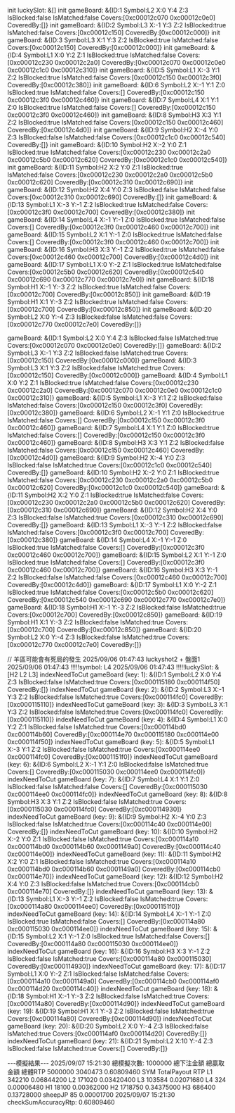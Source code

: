 init luckySlot: &[]
init gameBoard: &{ID:1 Symbol:L2 X:0 Y:4 Z:3 IsBlocked:false IsMatched:false Covers:[0xc00012c070 0xc00012c0e0] CoveredBy:[]}
init gameBoard: &{ID:2 Symbol:L3 X:-1 Y:3 Z:2 IsBlocked:true IsMatched:false Covers:[0xc00012c150] CoveredBy:[0xc00012c000]}
init gameBoard: &{ID:3 Symbol:L3 X:1 Y:3 Z:2 IsBlocked:true IsMatched:false Covers:[0xc00012c150] CoveredBy:[0xc00012c000]}
init gameBoard: &{ID:4 Symbol:L1 X:0 Y:2 Z:1 IsBlocked:true IsMatched:false Covers:[0xc00012c230 0xc00012c2a0] CoveredBy:[0xc00012c070 0xc00012c0e0 0xc00012c1c0 0xc00012c310]}
init gameBoard: &{ID:5 Symbol:L1 X:-3 Y:1 Z:2 IsBlocked:true IsMatched:false Covers:[0xc00012c150 0xc00012c3f0] CoveredBy:[0xc00012c380]}
init gameBoard: &{ID:6 Symbol:L2 X:-1 Y:1 Z:0 IsBlocked:true IsMatched:false Covers:[] CoveredBy:[0xc00012c150 0xc00012c3f0 0xc00012c460]}
init gameBoard: &{ID:7 Symbol:L4 X:1 Y:1 Z:0 IsBlocked:true IsMatched:false Covers:[] CoveredBy:[0xc00012c150 0xc00012c3f0 0xc00012c460]}
init gameBoard: &{ID:8 Symbol:H3 X:3 Y:1 Z:2 IsBlocked:true IsMatched:false Covers:[0xc00012c150 0xc00012c460] CoveredBy:[0xc00012c4d0]}
init gameBoard: &{ID:9 Symbol:H2 X:-4 Y:0 Z:3 IsBlocked:false IsMatched:false Covers:[0xc00012c1c0 0xc00012c540] CoveredBy:[]}
init gameBoard: &{ID:10 Symbol:H2 X:-2 Y:0 Z:1 IsBlocked:true IsMatched:false Covers:[0xc00012c230 0xc00012c2a0 0xc00012c5b0 0xc00012c620] CoveredBy:[0xc00012c1c0 0xc00012c540]}
init gameBoard: &{ID:11 Symbol:H2 X:2 Y:0 Z:1 IsBlocked:true IsMatched:false Covers:[0xc00012c230 0xc00012c2a0 0xc00012c5b0 0xc00012c620] CoveredBy:[0xc00012c310 0xc00012c690]}
init gameBoard: &{ID:12 Symbol:H2 X:4 Y:0 Z:3 IsBlocked:false IsMatched:false Covers:[0xc00012c310 0xc00012c690] CoveredBy:[]}
init gameBoard: &{ID:13 Symbol:L1 X:-3 Y:-1 Z:2 IsBlocked:true IsMatched:false Covers:[0xc00012c3f0 0xc00012c700] CoveredBy:[0xc00012c380]}
init gameBoard: &{ID:14 Symbol:L4 X:-1 Y:-1 Z:0 IsBlocked:true IsMatched:false Covers:[] CoveredBy:[0xc00012c3f0 0xc00012c460 0xc00012c700]}
init gameBoard: &{ID:15 Symbol:L2 X:1 Y:-1 Z:0 IsBlocked:true IsMatched:false Covers:[] CoveredBy:[0xc00012c3f0 0xc00012c460 0xc00012c700]}
init gameBoard: &{ID:16 Symbol:H3 X:3 Y:-1 Z:2 IsBlocked:true IsMatched:false Covers:[0xc00012c460 0xc00012c700] CoveredBy:[0xc00012c4d0]}
init gameBoard: &{ID:17 Symbol:L1 X:0 Y:-2 Z:1 IsBlocked:true IsMatched:false Covers:[0xc00012c5b0 0xc00012c620] CoveredBy:[0xc00012c540 0xc00012c690 0xc00012c770 0xc00012c7e0]}
init gameBoard: &{ID:18 Symbol:H1 X:-1 Y:-3 Z:2 IsBlocked:true IsMatched:false Covers:[0xc00012c700] CoveredBy:[0xc00012c850]}
init gameBoard: &{ID:19 Symbol:H1 X:1 Y:-3 Z:2 IsBlocked:true IsMatched:false Covers:[0xc00012c700] CoveredBy:[0xc00012c850]}
init gameBoard: &{ID:20 Symbol:L2 X:0 Y:-4 Z:3 IsBlocked:false IsMatched:false Covers:[0xc00012c770 0xc00012c7e0] CoveredBy:[]}

gameBoard: &{ID:1 Symbol:L2 X:0 Y:4 Z:3 IsBlocked:false IsMatched:true Covers:[0xc00012c070 0xc00012c0e0] CoveredBy:[]}
gameBoard: &{ID:2 Symbol:L3 X:-1 Y:3 Z:2 IsBlocked:false IsMatched:true Covers:[0xc00012c150] CoveredBy:[0xc00012c000]}
gameBoard: &{ID:3 Symbol:L3 X:1 Y:3 Z:2 IsBlocked:false IsMatched:true Covers:[0xc00012c150] CoveredBy:[0xc00012c000]}
gameBoard: &{ID:4 Symbol:L1 X:0 Y:2 Z:1 IsBlocked:true IsMatched:false Covers:[0xc00012c230 0xc00012c2a0] CoveredBy:[0xc00012c070 0xc00012c0e0 0xc00012c1c0 0xc00012c310]}
gameBoard: &{ID:5 Symbol:L1 X:-3 Y:1 Z:2 IsBlocked:false IsMatched:false Covers:[0xc00012c150 0xc00012c3f0] CoveredBy:[0xc00012c380]}
gameBoard: &{ID:6 Symbol:L2 X:-1 Y:1 Z:0 IsBlocked:true IsMatched:false Covers:[] CoveredBy:[0xc00012c150 0xc00012c3f0 0xc00012c460]}
gameBoard: &{ID:7 Symbol:L4 X:1 Y:1 Z:0 IsBlocked:true IsMatched:false Covers:[] CoveredBy:[0xc00012c150 0xc00012c3f0 0xc00012c460]}
gameBoard: &{ID:8 Symbol:H3 X:3 Y:1 Z:2 IsBlocked:false IsMatched:false Covers:[0xc00012c150 0xc00012c460] CoveredBy:[0xc00012c4d0]}
gameBoard: &{ID:9 Symbol:H2 X:-4 Y:0 Z:3 IsBlocked:false IsMatched:true Covers:[0xc00012c1c0 0xc00012c540] CoveredBy:[]}
gameBoard: &{ID:10 Symbol:H2 X:-2 Y:0 Z:1 IsBlocked:true IsMatched:false Covers:[0xc00012c230 0xc00012c2a0 0xc00012c5b0 0xc00012c620] CoveredBy:[0xc00012c1c0 0xc00012c540]}
gameBoard: &{ID:11 Symbol:H2 X:2 Y:0 Z:1 IsBlocked:true IsMatched:false Covers:[0xc00012c230 0xc00012c2a0 0xc00012c5b0 0xc00012c620] CoveredBy:[0xc00012c310 0xc00012c690]}
gameBoard: &{ID:12 Symbol:H2 X:4 Y:0 Z:3 IsBlocked:false IsMatched:true Covers:[0xc00012c310 0xc00012c690] CoveredBy:[]}
gameBoard: &{ID:13 Symbol:L1 X:-3 Y:-1 Z:2 IsBlocked:false IsMatched:false Covers:[0xc00012c3f0 0xc00012c700] CoveredBy:[0xc00012c380]}
gameBoard: &{ID:14 Symbol:L4 X:-1 Y:-1 Z:0 IsBlocked:true IsMatched:false Covers:[] CoveredBy:[0xc00012c3f0 0xc00012c460 0xc00012c700]}
gameBoard: &{ID:15 Symbol:L2 X:1 Y:-1 Z:0 IsBlocked:true IsMatched:false Covers:[] CoveredBy:[0xc00012c3f0 0xc00012c460 0xc00012c700]}
gameBoard: &{ID:16 Symbol:H3 X:3 Y:-1 Z:2 IsBlocked:false IsMatched:false Covers:[0xc00012c460 0xc00012c700] CoveredBy:[0xc00012c4d0]}
gameBoard: &{ID:17 Symbol:L1 X:0 Y:-2 Z:1 IsBlocked:true IsMatched:false Covers:[0xc00012c5b0 0xc00012c620] CoveredBy:[0xc00012c540 0xc00012c690 0xc00012c770 0xc00012c7e0]}
gameBoard: &{ID:18 Symbol:H1 X:-1 Y:-3 Z:2 IsBlocked:false IsMatched:true Covers:[0xc00012c700] CoveredBy:[0xc00012c850]}
gameBoard: &{ID:19 Symbol:H1 X:1 Y:-3 Z:2 IsBlocked:false IsMatched:true Covers:[0xc00012c700] CoveredBy:[0xc00012c850]}
gameBoard: &{ID:20 Symbol:L2 X:0 Y:-4 Z:3 IsBlocked:false IsMatched:true Covers:[0xc00012c770 0xc00012c7e0] CoveredBy:[]}

// 羊區可能會有死局的發生
2025/09/06 01:47:43 luckyshot2 + 盤面1
2025/09/06 01:47:43 !!!!!symbol: L4
2025/09/06 01:47:43 !!!!!luckySlot: &[H2 L2 L3]
indexNeedToCut gameBoard (key: 1): &{ID:1 Symbol:L2 X:0 Y:4 Z:3 IsBlocked:false IsMatched:true Covers:[0xc000115180 0xc000114f50] CoveredBy:[]}
indexNeedToCut gameBoard (key: 2): &{ID:2 Symbol:L3 X:-1 Y:3 Z:2 IsBlocked:false IsMatched:true Covers:[0xc000114fc0] CoveredBy:[0xc000115110]}
indexNeedToCut gameBoard (key: 3): &{ID:3 Symbol:L3 X:1 Y:3 Z:2 IsBlocked:false IsMatched:true Covers:[0xc000114fc0] CoveredBy:[0xc000115110]}
indexNeedToCut gameBoard (key: 4): &{ID:4 Symbol:L1 X:0 Y:2 Z:1 IsBlocked:false IsMatched:true Covers:[0xc000114bd0 0xc000114b60] CoveredBy:[0xc000114e70 0xc000115180 0xc000114e00 0xc000114f50]}
indexNeedToCut gameBoard (key: 5): &{ID:5 Symbol:L1 X:-3 Y:1 Z:2 IsBlocked:false IsMatched:true Covers:[0xc000114ee0 0xc000114fc0] CoveredBy:[0xc0001151f0]}
indexNeedToCut gameBoard (key: 6): &{ID:6 Symbol:L2 X:-1 Y:1 Z:0 IsBlocked:false IsMatched:true Covers:[] CoveredBy:[0xc000115030 0xc000114ee0 0xc000114fc0]}
indexNeedToCut gameBoard (key: 7): &{ID:7 Symbol:L4 X:1 Y:1 Z:0 IsBlocked:false IsMatched:false Covers:[] CoveredBy:[0xc000115030 0xc000114ee0 0xc000114fc0]}
indexNeedToCut gameBoard (key: 8): &{ID:8 Symbol:H3 X:3 Y:1 Z:2 IsBlocked:false IsMatched:true Covers:[0xc000115030 0xc000114fc0] CoveredBy:[0xc000114930]}
indexNeedToCut gameBoard (key: 9): &{ID:9 Symbol:H2 X:-4 Y:0 Z:3 IsBlocked:false IsMatched:true Covers:[0xc000114c40 0xc000114e00] CoveredBy:[]}
indexNeedToCut gameBoard (key: 10): &{ID:10 Symbol:H2 X:-2 Y:0 Z:1 IsBlocked:false IsMatched:true Covers:[0xc000114a10 0xc000114bd0 0xc000114b60 0xc0001149a0] CoveredBy:[0xc000114c40 0xc000114e00]}
indexNeedToCut gameBoard (key: 11): &{ID:11 Symbol:H2 X:2 Y:0 Z:1 IsBlocked:false IsMatched:true Covers:[0xc000114a10 0xc000114bd0 0xc000114b60 0xc0001149a0] CoveredBy:[0xc000114cb0 0xc000114e70]}
indexNeedToCut gameBoard (key: 12): &{ID:12 Symbol:H2 X:4 Y:0 Z:3 IsBlocked:false IsMatched:true Covers:[0xc000114cb0 0xc000114e70] CoveredBy:[]}
indexNeedToCut gameBoard (key: 13): &{ID:13 Symbol:L1 X:-3 Y:-1 Z:2 IsBlocked:false IsMatched:true Covers:[0xc000114a80 0xc000114ee0] CoveredBy:[0xc0001151f0]}
indexNeedToCut gameBoard (key: 14): &{ID:14 Symbol:L4 X:-1 Y:-1 Z:0 IsBlocked:true IsMatched:false Covers:[] CoveredBy:[0xc000114a80 0xc000115030 0xc000114ee0]}
indexNeedToCut gameBoard (key: 15): &{ID:15 Symbol:L2 X:1 Y:-1 Z:0 IsBlocked:true IsMatched:false Covers:[] CoveredBy:[0xc000114a80 0xc000115030 0xc000114ee0]}
indexNeedToCut gameBoard (key: 16): &{ID:16 Symbol:H3 X:3 Y:-1 Z:2 IsBlocked:false IsMatched:true Covers:[0xc000114a80 0xc000115030] CoveredBy:[0xc000114930]}
indexNeedToCut gameBoard (key: 17): &{ID:17 Symbol:L1 X:0 Y:-2 Z:1 IsBlocked:false IsMatched:false Covers:[0xc000114a10 0xc0001149a0] CoveredBy:[0xc000114cb0 0xc000114af0 0xc000114d20 0xc000114c40]}
indexNeedToCut gameBoard (key: 18): &{ID:18 Symbol:H1 X:-1 Y:-3 Z:2 IsBlocked:false IsMatched:true Covers:[0xc000114a80] CoveredBy:[0xc000114d90]}
indexNeedToCut gameBoard (key: 19): &{ID:19 Symbol:H1 X:1 Y:-3 Z:2 IsBlocked:false IsMatched:true Covers:[0xc000114a80] CoveredBy:[0xc000114d90]}
indexNeedToCut gameBoard (key: 20): &{ID:20 Symbol:L2 X:0 Y:-4 Z:3 IsBlocked:false IsMatched:true Covers:[0xc000114af0 0xc000114d20] CoveredBy:[]}
indexNeedToCut gameBoard (key: 21): &{ID:21 Symbol:L2 X:10 Y:-4 Z:3 IsBlocked:false IsMatched:true Covers:[] CoveredBy:[]}

---模擬結果---
2025/09/07 15:21:30 總模擬次數: 1000000
總下注金額 總贏取金額      總體RTP
5000000 3040473         0.60809460
SYM   TotalPayout     RTP
L1    342210          0.06844200
L2    171020          0.03420400
L3    103584          0.02071680
L4    324             0.00006480
H1    18100           0.00362000
H2    1718750         0.34375000
H3    686400          0.13728000
sheepJP 85              0.00001700
2025/09/07 15:21:30 checkSumAccuracyRtp: 0.60809460